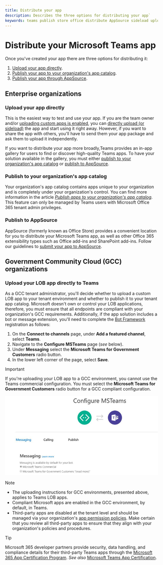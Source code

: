 ```yaml
---
title: Distribute your app
description: Describes the three options for distributing your app`
keywords: teams publish store office distribute AppSource sideload upload app
---
```

# Distribute your Microsoft Teams app

Once you've created your app there are three options for distributing it:

1. [Upload your app directly](#upload-your-app-directly).
2. [Publish your app to your organization's app catalog](#publish-to-your-organizations-app-catalog).
3. [Publish your app through AppSource](#publish-to-appsource).

## Enterprise organizations

### Upload your app directly

This is the easiest way to test and use your app. If you are the team owner and/or [uploading custom apps is enabled](/microsoftteams/admin-settings), you can [directly upload (or sideload)](./apps-upload.md) the app and start using it right away. However, if you want to share the app with others, you'll have to send them your app package and ask them to upload it independently.

If you want to distribute your app more broadly,Teams provides an in-app gallery for users to find or discover high-quality Teams apps. To have your solution available in the gallery, you must either [publish to your organization's app catalog](#publish-to-your-organizations-app-catalog) or [publish to AppSource](./appsource/publish.md).

### Publish to your organization's app catalog

Your organization's app catalog contains apps unique to your organization and is completely under your organization's control. You can find more information in the article [*Publish apps to your organization's app catalog*](/microsoftteams/tenant-apps-catalog-teams). This feature can only be managed by Teams users with Microsoft Office 365 tenant admin privileges.

### Publish to AppSource

AppSource (formerly known as Office Store) provides a convenient location for you to distribute your Microsoft Teams app, as well as other Office 365 extensibility types such as Office add-ins and SharePoint add-ins. Follow our guidelines to [submit your app to AppSource](./appsource/publish.md).

## Government Community Cloud (GCC) organizations

### Upload your LOB app directly to Teams

 As a GCC tenant administrator, you'll decide whether to upload a custom LOB app to your tenant environment and whether to  publish it to your tenant app catalog. Microsoft doesn't own or control your LOB applications, therefore, you must ensure that all endpoints are compliant with your organization's GCC requirements. Additionally, if the app solution includes a bot or message extension, you'll need to complete the [Bot Framework](https://dev.botframework.com/) registration as follows:

1. On the **Connect to channels** page, under **Add a featured channel**, select **Teams**.
1. Navigate to the **Configure MSTeams** page (*see* below).
1. Under **Messaging** select the **Microsoft Teams for Government Customers** radio button.
1. In the lower left corner of the page, select **Save**.  

>[!IMPORTANT]
> If you're uploading your LOB app to a GCC environment, you cannot use the Teams commercial configuration. You must select the **Microsoft Teams for Government Customers** radio button for a GCC compliant configuration.

![Teams messaging configuration page](../../assets/images/gcc-configure.png)

> [!NOTE]
>
> * The uploading instructions for GCC environments, presented above, applies to Teams LOB apps. </br>
> * Compliant Microsoft apps are enabled in the GCC environment, by default, in Teams.
> * Third-party apps are disabled at the tenant level and should be managed via your organization's [app permission policies](/microsoftteams/teams-app-permission-policies). Make certain that you review all third-party apps to ensure that they align with your organization's policies and procedures.

> [!TIP]
>
> Microsoft 365 developer partners provide security, data handling, and compliance details for their third-party Teams apps through the [Microsoft 365 App Certification Program](/microsoft-365-app-certification/overview). *See also* [Microsoft Teams App Certification](/microsoftteams/platform/concepts/deploy-and-publish/appsource/post-publish/application-certification).
</br></br>

